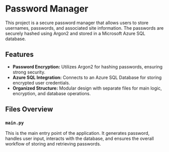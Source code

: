 # Password Manager

This project is a secure password manager that allows users to store usernames, passwords, and associated site information. The passwords are securely hashed using Argon2 and stored in a Microsoft Azure SQL database.

## Features

- **Password Encryption:** Utilizes Argon2 for hashing passwords, ensuring strong security.
- **Azure SQL Integration:** Connects to an Azure SQL Database for storing encrypted user credentials.
- **Organized Structure:** Modular design with separate files for main logic, encryption, and database operations.

## Files Overview

### `main.py`

This is the main entry point of the application. It generates password, handles user input, interacts with the database, and ensures the overall workflow of storing and retrieving passwords.


